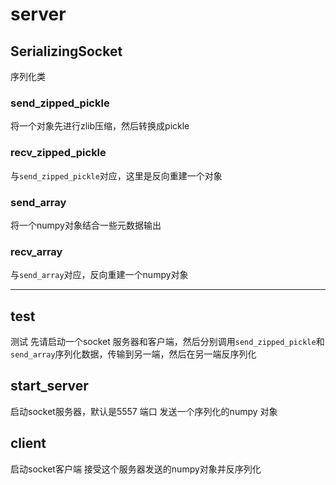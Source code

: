 # server

## SerializingSocket
序列化类

### send_zipped_pickle
将一个对象先进行zlib压缩，然后转换成pickle

### recv_zipped_pickle
与`send_zipped_pickle`对应，这里是反向重建一个对象

### send_array
将一个numpy对象结合一些元数据输出

### recv_array
与`send_array`对应，反向重建一个numpy对象

---
## test
测试
先请启动一个socket 服务器和客户端，然后分别调用`send_zipped_pickle`和`send_array`序列化数据，传输到另一端，然后在另一端反序列化

## start_server
启动socket服务器，默认是5557 端口
发送一个序列化的numpy 对象

## client

启动socket客户端
接受这个服务器发送的numpy对象并反序列化
